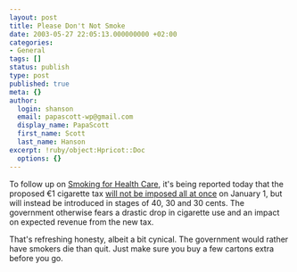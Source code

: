 ```yaml
---
layout: post
title: Please Don't Not Smoke
date: 2003-05-27 22:05:13.000000000 +02:00
categories:
- General
tags: []
status: publish
type: post
published: true
meta: {}
author:
  login: shanson
  email: papascott-wp@gmail.com
  display_name: PapaScott
  first_name: Scott
  last_name: Hanson
excerpt: !ruby/object:Hpricot::Doc
  options: {}
---
```

<p>To follow up on <a href="/2003/05/10/2224.php">Smoking for Health Care</a>, it's being reported today that the proposed &euro;1 cigarette tax <a href="http://www.heute.t-online.de/ZDFheute/artikel/21/0,1367,WIRT-0-2048021,00.html">will not be imposed all at once</a> on  January 1, but will instead be introduced in stages of 40, 30 and 30 cents. The government otherwise fears a drastic drop in cigarette use and an impact on expected revenue from the new tax.</p>
<p>That's refreshing honesty, albeit a bit cynical. The government would rather have smokers die than quit. Just make sure you buy a few cartons extra before you go.</p>
